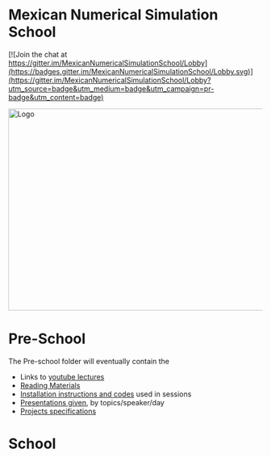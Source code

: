 # Mexican Numerical Simulation School

[![Join the chat at https://gitter.im/MexicanNumericalSimulationSchool/Lobby](https://badges.gitter.im/MexicanNumericalSimulationSchool/Lobby.svg)](https://gitter.im/MexicanNumericalSimulationSchool/Lobby?utm_source=badge&utm_medium=badge&utm_campaign=pr-badge&utm_content=badge)

<img src="http://iac.edu.mx/mexsimschool/files/2016/08/logo.website.jpg" alt="Logo" height="400" width="650">


# Pre-School

The Pre-school folder will eventually contain the 

 - Links to [youtube lectures](https://www.youtube.com/user/IFUNAM/videos)
 - [Reading Materials](https://github.com/FavioVazquez/MexicanNumericalSimulationSchool/blob/master/preschool/Bibliography.zip)
 - [Installation instructions and codes](https://github.com/FavioVazquez/MexicanNumericalSimulationSchool/blob/master/Installation_manual.md) used in sessions
 - [Presentations given](https://github.com/FavioVazquez/MexicanNumericalSimulationSchool/tree/master/preschool/Presentations), by topics/speaker/day
 - [Projects specifications](https://github.com/FavioVazquez/MexicanNumericalSimulationSchool/tree/master/preschool/Projects) 
 
# School
 
